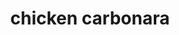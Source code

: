 ---
servings: 6 servings
notes:
directions: |-
  * Heat the oil in a heavy large frying pan over medium heat
  * Add the pancetta and garlic and saute until it is brown and crisp (about 8 minutes)
  * Cool slightly
  * In a large bowl, whisk together the cream, cheese, yolks, basil, and parsley to blend
  * Meanwhile, bring a large pot of salted water to a boil over high heat
  * Add the spaghetti and cook (about 10 minutes) until it is just tender but still firm to the bite, stirring occasionally
  * Drain
  * Add the chicken to the pan with the pancetta and stir to combine
  * Add the spaghetti and the cream mixture and toss over medium-low heat until the chicken is heated through and the sauce coats the spaghetti thickly (about 4 minutes do not boil or you might end up scrambling the eggs)
  * Season the pasta to taste with pepper and salt if needed (the pancetta will likely add all the salt you need)
  * Transfer the pasta to a large wide serving bowl
  * Sprinkle the walnuts and lemon zest over and serve
ingredients: |-
  * 2 teaspoons olive oil
  * 4 ounces thinly sliced pancetta chopped
  * 2 teaspoons minced garlic
  * 2 1/2 cups whipping cream
  * 1 cup freshly grated parmesan
  * 8 large egg yolks
  * 1/4 cup chopped fresh basil leaves
  * 1/4 cup chopped fresh italian parsley leaves
  * salt
  * 1 pound spaghetti
  * 4 cups coarsely shredded chicken (from 1 roasted chicken)
  * freshly ground black pepper
  * 1/2 cup chopped walnuts toasted
  * 1 tablespoon finely grated lemon peel
rating: 5
ease: easy
category: main course
subcategory: ['pasta', 'italian', 'chickien', 'bacon', 'keto']
href: 'https://www.foodnetwork.com/recipes/giada-de-laurentiis/chicken-carbonara-recipe.html?soc=socialfnvideo_20160415_60521346&adbid=10153466228201727&adbpl=fb&adbpr=20534666726'
totalTime: 42 min
cookTime: 22 min
prepTime: 20 min
title: chicken carbonara
path: /chicken-carbonara
---